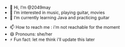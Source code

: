 - 👋 Hi, I’m @2049may
- 👀 I’m interested in music, playing guitar, movies
- 🌱 I’m currently learning Java and practicing guitar
<!-- 💞️ I’m looking to collaborate on ...-->
- 📫 How to reach me : i'm not reachable for the moment
- 😄 Pronouns: she/her
- ⚡ Fun fact: let me think i'll update this later

<!---
2049may/2049may is a ✨ special ✨ repository because its `README.md` (this file) appears on your GitHub profile.
You can click the Preview link to take a look at your changes.
--->
